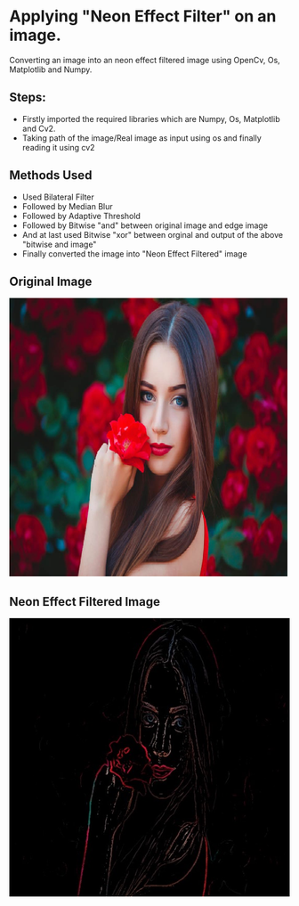 

# Applying "Neon Effect Filter" on an image.

Converting an image into an neon effect filtered image using OpenCv, Os, Matplotlib and Numpy.

## Steps:
* Firstly imported the required libraries which are Numpy, Os, Matplotlib and Cv2.
* Taking path of the image/Real image as input using os and finally reading it using cv2

## Methods Used
* Used Bilateral Filter
* Followed by Median Blur
* Followed by Adaptive Threshold
* Followed by Bitwise "and" between original image and edge image
* And at last used Bitwise "xor" between orginal and output of the above "bitwise and image"
* Finally converted the image into "Neon Effect Filtered" image



## Original Image
<img src="Images/image_.jpg" height="500px">

## Neon Effect Filtered Image
<img src="Images/(Neon Effect Filter)image_.jpg" height="500px">
